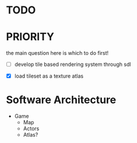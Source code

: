 # TODO


# PRIORITY
the main question here is which to do first!

- [ ] develop tile based rendering system through sdl
- [x] load tileset as a texture atlas


# Software Architecture

- Game
    - Map
    - Actors
    - Atlas?